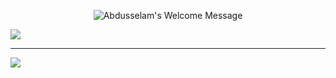 <p align="center">	
	<img alt="Abdusselam's Welcome Message"
		 src="https://readme-typing-svg.herokuapp.com/?lines=👋+Hey+I+am+Abdusselam&center=true&width=450&height=55">
</p>


![](https://github-readme-streak-stats.herokuapp.com/?user=abdkelanii&theme=react&hide_border=false)<br/>


---
[![](https://visitcount.itsvg.in/api?id=abdkelanii&icon=0&color=0)](https://visitcount.itsvg.in)

<!-- Proudly created with GPRM ( https://gprm.itsvg.in ) -->
